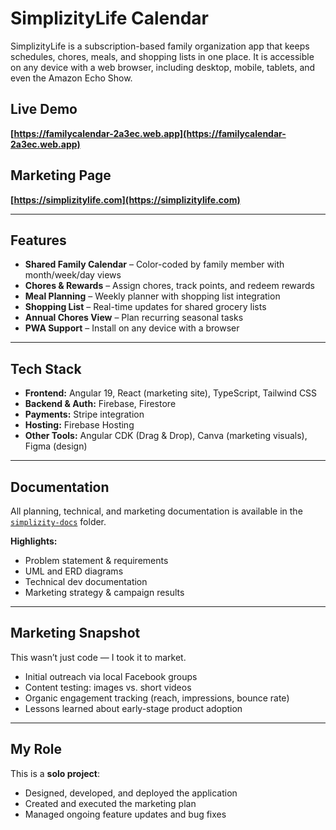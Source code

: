 # SimplizityLife Calendar

SimplizityLife is a subscription-based family organization app that keeps schedules, chores, meals, and shopping lists in one place. It is accessible on any device with a web browser, including desktop, mobile, tablets, and even the Amazon Echo Show.

## Live Demo
**[https://familycalendar-2a3ec.web.app](https://familycalendar-2a3ec.web.app)**

## Marketing Page
**[https://simplizitylife.com](https://simplizitylife.com)**

---

## Features
- **Shared Family Calendar** – Color-coded by family member with month/week/day views
- **Chores & Rewards** – Assign chores, track points, and redeem rewards
- **Meal Planning** – Weekly planner with shopping list integration
- **Shopping List** – Real-time updates for shared grocery lists
- **Annual Chores View** – Plan recurring seasonal tasks
- **PWA Support** – Install on any device with a browser

---

## Tech Stack
- **Frontend:** Angular 19, React (marketing site), TypeScript, Tailwind CSS
- **Backend & Auth:** Firebase, Firestore
- **Payments:** Stripe integration
- **Hosting:** Firebase Hosting
- **Other Tools:** Angular CDK (Drag & Drop), Canva (marketing visuals), Figma (design)

---

## Documentation
All planning, technical, and marketing documentation is available in the [`simplizity-docs`](./simplizity-docs) folder.

**Highlights:**
- Problem statement & requirements
- UML and ERD diagrams
- Technical dev documentation
- Marketing strategy & campaign results

---

## Marketing Snapshot
This wasn’t just code — I took it to market.
- Initial outreach via local Facebook groups
- Content testing: images vs. short videos
- Organic engagement tracking (reach, impressions, bounce rate)
- Lessons learned about early-stage product adoption

---

## My Role
This is a **solo project**:
- Designed, developed, and deployed the application
- Created and executed the marketing plan
- Managed ongoing feature updates and bug fixes
